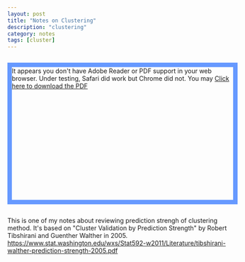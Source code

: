 ```yaml
---
layout: post
title: "Notes on Clustering"
description: "clustering"
category: notes
tags: [cluster]
---
```

<link href="/css/examples.css" rel="stylesheet" type="text/css" />

<style type="text/css">
<!--

#pdf {
	width: 500px;
	height: 300px;
	margin: 2em auto;
	border: 10px solid #6699FF;
}

#pdf p {
   padding: 1em;
}

#pdf object {
   display: block;
   border: solid 1px #666;
}

-->
</style>

<script type="text/javascript" src="/media/js/pdfobject.js"></script>

<script type='text/javascript'>

 window.onload = function (){


	var success = new PDFObject({ url: "/documents/clustering.pdf" }).embed("pdf");
	
};


</script>

<div id="pdf">It appears you don't have Adobe Reader or PDF support in your web browser. Under testing, Safari did work but Chrome did not. You may <a href="documents/clustering.pdf">Click here to download the PDF</a></div>

This is one of my notes about reviewing prediction strengh of clustering method. It's based on "Cluster Validation by Prediction Strength" by Robert Tibshirani and Guenther Walther in 2005. <https://www.stat.washington.edu/wxs/Stat592-w2011/Literature/tibshirani-walther-prediction-strength-2005.pdf>

